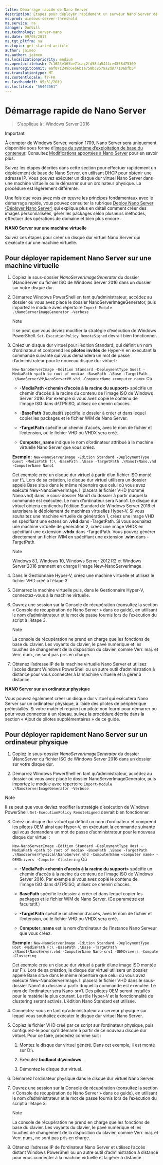```yaml
---
title: Démarrage rapide de Nano Server
description: Étapes pour déployer rapidement un serveur Nano Server de base sur des machines virtuelles ou physiques
ms.prod: windows-server-threshold
ms.service: na
manager: DonGill
ms.technology: server-nano
ms.date: 09/05/2017
ms.tgt_pltfrm: na
ms.topic: get-started-article
author: jaimeo
ms.author: jaimeo
ms.localizationpriority: medium
ms.openlocfilehash: 7c1623e365be71cac2fd58da5444ce4358d75309
ms.sourcegitcommit: eaf071249b6eb6b1a758b38579a2d87710abfb54
ms.translationtype: MT
ms.contentlocale: fr-FR
ms.lasthandoff: 05/31/2019
ms.locfileid: "66443561"
---
```

# <a name="nano-server-quick-start"></a>Démarrage rapide de Nano Server

>S'applique à : Windows Server 2016

> [!IMPORTANT]
> À compter de Windows Server, version 1709, Nano Server sera uniquement disponible sous forme d’[image du système d’exploitation de base du conteneur](/virtualization/windowscontainers/quick-start/using-insider-container-images#install-base-container-image). Consultez [Modifications apportées à Nano Server](nano-in-semi-annual-channel.md) pour en savoir plus. 

Suivez les étapes décrites dans cette section pour effectuer rapidement un déploiement de base de Nano Server, en utilisant DHCP pour obtenir une adresse IP. Vous pouvez exécuter un disque dur virtuel Nano Server dans une machine virtuelle ou le démarrer sur un ordinateur physique. La procédure est légèrement différente.

Une fois que vous avez mis en œuvre les principes fondamentaux avec le démarrage rapide, vous pouvez consulter la rubrique [Deploy Nano Server (Déployer Nano Server)](Deploy-Nano-Server.md) qui explique plus en détail comment créer des images personnalisées, gérer les packages selon plusieurs méthodes, effectuer des opérations de domaine et bien plus encore .
  
**NANO Server sur une machine virtuelle**  
  
Suivez ces étapes pour créer un disque dur virtuel Nano Server qui s’exécute sur une machine virtuelle.  
  
## <a name="to-quickly-deploy-nano-server-in-a-virtual-machine"></a>Pour déployer rapidement Nano Server sur une machine virtuelle  
  
1. Copiez le sous-dossier *NanoServerImageGenerator* du dossier \NanoServer du fichier ISO de Windows Server 2016 dans un dossier sur votre disque dur.  
  
2. Démarrez Windows PowerShell en tant qu’administrateur, accédez au dossier où vous avez placé le dossier NanoServerImageGenerator, puis importez le module avec répertoire `Import-Module .\NanoServerImageGenerator -Verbose`  
   >[!NOTE]  
   >Il se peut que vous deviez modifier la stratégie d’exécution de Windows PowerShell. `Set-ExecutionPolicy RemoteSigned` devrait bien fonctionner.  
  
3. Créez un disque dur virtuel pour l’édition Standard, qui définit un nom d’ordinateur et comprend les **pilotes invités** de Hyper-V en exécutant la commande suivante qui vous demandera un mot de passe d’administrateur pour le nouveau disque dur virtuel :  
  
   `New-NanoServerImage -Edition Standard -DeploymentType Guest -MediaPath <path to root of media> -BasePath .\Base -TargetPath .\NanoServerVM\NanoServerVM.vhd -ComputerName <computer name>` Où  
  
   -   **-MediaPath <chemin d’accès à la racine du support\>** spécifie un chemin d’accès à la racine du contenu de l’image ISO de Windows Server 2016. Par exemple si vous avez copié le contenu de l’image ISO dans d:\TP5ISO, utilisez ce chemin d’accès.  
  
   -   **-BasePath** (facultatif) spécifie le dossier à créer et dans lequel copier les packages et le fichier WIM de Nano Server.  
  
   -   **-TargetPath** spécifie un chemin d’accès, avec le nom de fichier et l’extension, où le fichier VHD ou VHDX sera créé.  
  
   -   **Computer_name** indique le nom d’ordinateur attribué à la machine virtuelle Nano Server que vous créez.  
  
   **Exemple :** `New-NanoServerImage -Edition Standard -DeploymentType Guest -MediaPath f:\ -BasePath .\Base -TargetPath .\Nano1\Nano.vhd -ComputerName Nano1`  
  
   Cet exemple crée un disque dur virtuel à partir d’un fichier ISO monté sur f:\\. Lors de sa création, le disque dur virtuel utilisera un dossier appelé Base situé dans le même répertoire que celui où vous avez exécuté New-NanoServerImage. Il placera le fichier VHD (nommé Nano.vhd) dans le sous-dossier Nano1 du dossier à partir duquel la commande est exécutée. Le nom d’ordinateur sera Nano1. Le disque dur virtuel obtenu contiendra l’édition Standard de Windows Server 2016 et autorisera le déploiement de machines virtuelles Hyper-V. Si vous souhaitez une machine virtuelle de génération 1, créez une image VHD en spécifiant une extension **.vhd** dans -TargetPath. Si vous souhaitez une machine virtuelle de génération 2, créez une image VHDX en spécifiant une extension **.vhdx** dans -TargetPath. Vous pouvez générer directement un fichier WIM en spécifiant une extension **.wim** dans -TargetPath.  
  
   > [!NOTE]  
   > Windows 8.1, Windows 10, Windows Server 2012 R2 et Windows Server 2016 prennent en charge l’image New-NanoServerImage.  
  
4. Dans le Gestionnaire Hyper-V, créez une machine virtuelle et utilisez le fichier VHD créé à l’étape 3.  
  
5. Démarrez la machine virtuelle puis, dans le Gestionnaire Hyper-V, connectez-vous à la machine virtuelle.  
  
6. Ouvrez une session sur la Console de récupération (consultez la section « Console de récupération de Nano Server » dans ce guide), en utilisant le nom d’administrateur et le mot de passe fournis lors de l’exécution du script à l’étape 3.  
   > [!NOTE]  
   > La console de récupération ne prend en charge que les fonctions de base du clavier. Les voyants du clavier, le pavé numérique et les touches de changement de la disposition du clavier, comme Verr. maj. et Verr. num., ne sont pas pris en charge.
  
7. Obtenez l’adresse IP de la machine virtuelle Nano Server et utilisez l’accès distant Windows PowerShell ou un autre outil d’administration à distance pour vous connecter à la machine virtuelle et la gérer à distance.  
  
**NANO Server sur un ordinateur physique**  
  
Vous pouvez également créer un disque dur virtuel qui exécutera Nano Server sur un ordinateur physique, à l’aide des pilotes de périphérique préinstallés. Si votre matériel requiert un pilote non fourni pour démarrer ou pour vous connecter à un réseau, suivez la procédure décrite dans la section « Ajout de pilotes supplémentaires » de ce guide.  
  
## <a name="to-quickly-deploy-nano-server-on-a-physical-computer"></a>Pour déployer rapidement Nano Server sur un ordinateur physique  
  
1.  Copiez le sous-dossier *NanoServerImageGenerator* du dossier \NanoServer du fichier ISO de Windows Server 2016 dans un dossier sur votre disque dur.  
  
2.  Démarrez Windows PowerShell en tant qu’administrateur, accédez au dossier où vous avez placé le dossier NanoServerImageGenerator, puis importez le module avec répertoire `Import-Module .\NanoServerImageGenerator -Verbose`  
  
>[!NOTE]  
>Il se peut que vous deviez modifier la stratégie d’exécution de Windows PowerShell. `Set-ExecutionPolicy RemoteSigned` devrait bien fonctionner.  
  
3. Créez un disque dur virtuel qui définit un nom d’ordinateur et comprend les pilotes OEM ainsi que Hyper-V, en exécutant la commande suivante qui vous demandera un mot de passe d’administrateur pour le nouveau disque dur virtuel :  
  
   `New-NanoServerImage -Edition Standard -DeploymentType Host -MediaPath <path to root of media> -BasePath .\Base -TargetPath .\NanoServerPhysical\NanoServer.vhd -ComputerName <computer name> -OEMDrivers -Compute -Clustering` Où  
  
   -   **-MediaPath <chemin d’accès à la racine du support\>** spécifie un chemin d’accès à la racine du contenu de l’image ISO de Windows Server 2016. Par exemple si vous avez copié le contenu de l’image ISO dans d:\TP5ISO, utilisez ce chemin d’accès.  
  
   -   **BasePath** spécifie le dossier à créer et dans lequel copier les packages et le fichier WIM de Nano Server. (Ce paramètre est facultatif.)  
  
   -   **-TargetPath** spécifie un chemin d’accès, avec le nom de fichier et l’extension, où le fichier VHD ou VHDX sera créé.  
  
   -   **Computer_name** est le nom d’ordinateur de l’instance Nano Serveur que vous créez.  
  
   **Exemple :** `New-NanoServerImage -Edition Standard -DeploymentType Host -MediaPath F:\ -BasePath .\Base -TargetPath .\Nano1\NanoServer.vhd -ComputerName Nano-srv1 -OEMDrivers -Compute -Clustering`  
  
   Cet exemple crée un disque dur virtuel à partir d’une image ISO montée sur F:\\. Lors de sa création, le disque dur virtuel utilisera un dossier appelé Base situé dans le même répertoire que celui où vous avez exécuté New-NanoServerImage. Il placera le fichier VHD dans le sous-dossier Nano1 du dossier à partir duquel la commande est exécutée. Le nom de l’ordinateur sera Nano-srv1. Des pilotes OEM seront installés pour le matériel le plus courant. Le rôle Hyper-V et la fonctionnalité de clustering seront activés. L’édition Nano Standard est utilisée.  
  
4. Connectez-vous en tant qu’administrateur au serveur physique sur lequel vous souhaitez exécuter le disque dur virtuel Nano Server.  
  
5. Copiez le fichier VHD créé par ce script sur l’ordinateur physique, puis configurez-le pour qu’il démarre à partir de ce nouveau disque dur virtuel. Pour ce faire, procédez comme suit :  
  
   1.  Montez le disque dur virtuel généré. Dans cet exemple, il est monté sur D:\\.  
  
   2.  Exécutez **bcdboot d:\windows**.  
  
   3.  Démontez le disque dur virtuel.  
  
6. Démarrez l’ordinateur physique dans le disque dur virtuel Nano Server.  
  
7. Ouvrez une session sur la Console de récupération (consultez la section « Console de récupération de Nano Server » dans ce guide), en utilisant le nom d’administrateur et le mot de passe fournis lors de l’exécution du script à l’étape 3.
   > [!NOTE]  
   > La console de récupération ne prend en charge que les fonctions de base du clavier. Les voyants du clavier, le pavé numérique et les touches de changement de la disposition du clavier, comme Verr. maj. et Verr. num., ne sont pas pris en charge. 
  
8. Obtenez l’adresse IP de l’ordinateur Nano Server et utilisez l’accès distant Windows PowerShell ou un autre outil d’administration à distance pour vous connecter à la machine virtuelle et la gérer à distance.  
